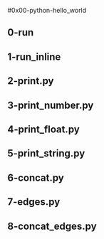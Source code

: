 #0x00-python-hello_world
## 0-run
## 1-run_inline
## 2-print.py
## 3-print_number.py
## 4-print_float.py
## 5-print_string.py
## 6-concat.py
## 7-edges.py
## 8-concat_edges.py
